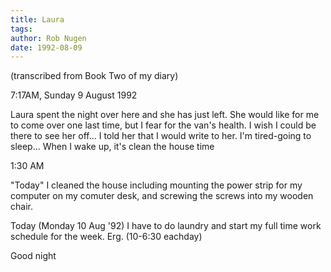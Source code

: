 ```yaml
---
title: Laura
tags: 
author: Rob Nugen
date: 1992-08-09
---
```


<p class=note>(transcribed from Book Two of my diary)

<p class=date>7:17AM, Sunday 9 August 1992

<p>Laura spent the night over here and she has just left.  She would
like for me to come over one last time, but I fear for the van's
health.  I wish I could be there to see her off... I told her that I
would write to her.  I'm tired-going to sleep...  When I wake up, it's
clean the house time

<p class=date>1:30 AM

<p>"Today" I cleaned the house including mounting the power strip for
my computer on my comuter desk, and screwing the screws into my wooden
chair.

<p>Today (Monday 10 Aug '92) I have to do laundry and start my full
time work schedule for the week.  Erg. (10-6:30 eachday)

<p>Good night
